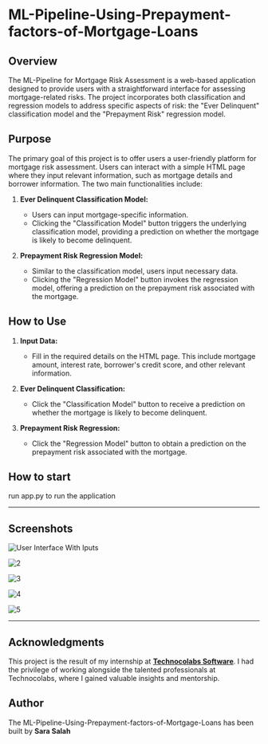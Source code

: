 # ML-Pipeline-Using-Prepayment-factors-of-Mortgage-Loans

## Overview

The ML-Pipeline for Mortgage Risk Assessment is a web-based application designed to provide users with a straightforward interface for assessing mortgage-related risks. The project incorporates both classification and regression models to address specific aspects of risk: the "Ever Delinquent" classification model and the "Prepayment Risk" regression model.

## Purpose

The primary goal of this project is to offer users a user-friendly platform for mortgage risk assessment. Users can interact with a simple HTML page where they input relevant information, such as mortgage details and borrower information. The two main functionalities include:

1. **Ever Delinquent Classification Model:**
   - Users can input mortgage-specific information.
   - Clicking the "Classification Model" button triggers the underlying classification model, providing a prediction on whether the mortgage is likely to become delinquent.

2. **Prepayment Risk Regression Model:**
   - Similar to the classification model, users input necessary data.
   - Clicking the "Regression Model" button invokes the regression model, offering a prediction on the prepayment risk associated with the mortgage.

## How to Use

1. **Input Data:**
   - Fill in the required details on the HTML page. This include mortgage amount, interest rate, borrower's credit score, and other relevant information.

2. **Ever Delinquent Classification:**
   - Click the "Classification Model" button to receive a prediction on whether the mortgage is likely to become delinquent.

3. **Prepayment Risk Regression:**
   - Click the "Regression Model" button to obtain a prediction on the prepayment risk associated with the mortgage.


## How to start

run app.py to run the application 


__________________________________________________________________________________________________________________________________________________________________________



## Screenshots

![User Interface With Iputs](https://github.com/sara-salah1/ML-Pipeline-Using-Prepayment-factors-of-Mortgage-Loans/assets/67710906/9475aa08-9253-4a59-8931-ce5b9b3ef78e)


![2](https://github.com/sara-salah1/ML-Pipeline-Using-Prepayment-factors-of-Mortgage-Loans/assets/67710906/ec5d201e-7467-4538-b6fd-ea0eee01d2b4)


![3](https://github.com/sara-salah1/ML-Pipeline-Using-Prepayment-factors-of-Mortgage-Loans/assets/67710906/49b2bbd4-8a7b-43dc-8f97-23ef0161c8eb)


![4](https://github.com/sara-salah1/ML-Pipeline-Using-Prepayment-factors-of-Mortgage-Loans/assets/67710906/93df7e22-a76b-465e-915c-a19abed822f4)


![5](https://github.com/sara-salah1/ML-Pipeline-Using-Prepayment-factors-of-Mortgage-Loans/assets/67710906/6a75103c-96e6-446f-9c53-b8f0b23c4024)



______________________________________________________________________________________________________________________________________________________________________________


## Acknowledgments

This project is the result of my internship at [**Technocolabs Software**]([[https://www.technolabssoftware.com/](https://github.com/Technocolabs100)](https://www.linkedin.com/company/technocolabs/)). I had the privilege of working alongside the talented professionals at Technocolabs, where I gained valuable insights and mentorship.




## Author
The ML-Pipeline-Using-Prepayment-factors-of-Mortgage-Loans has been built by **Sara Salah**



